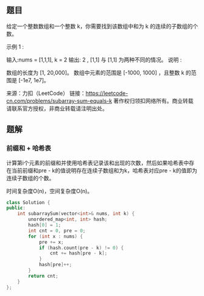 ## 题目

给定一个整数数组和一个整数 k，你需要找到该数组中和为 k 的连续的子数组的个数。

示例 1 :

输入:nums = [1,1,1], k = 2
输出: 2 , [1,1] 与 [1,1] 为两种不同的情况。
说明 :

数组的长度为 [1, 20,000]。
数组中元素的范围是 [-1000, 1000] ，且整数 k 的范围是 [-1e7, 1e7]。

来源：力扣（LeetCode）
链接：https://leetcode-cn.com/problems/subarray-sum-equals-k
著作权归领扣网络所有。商业转载请联系官方授权，非商业转载请注明出处。

## 题解

### 前缀和 + 哈希表

计算第i个元素的前缀和并使用哈希表记录该和出现的次数，然后如果哈希表中存在当前前缀和pre - k的值说明存在连续子数组和为k，哈希表对应pre - k的值即为连续子数组的个数。

时间复杂度O(n)，空间复杂度O(n)。

```c++
class Solution {
public:
    int subarraySum(vector<int>& nums, int k) {
        unordered_map<int, int> hash;
        hash[0] = 1;
        int cnt = 0, pre = 0;
        for (int x : nums) {
            pre += x;
            if (hash.count(pre - k) != 0) {
                cnt += hash[pre - k];
            }
            hash[pre]++;
        }
        return cnt;
    }
};
```

